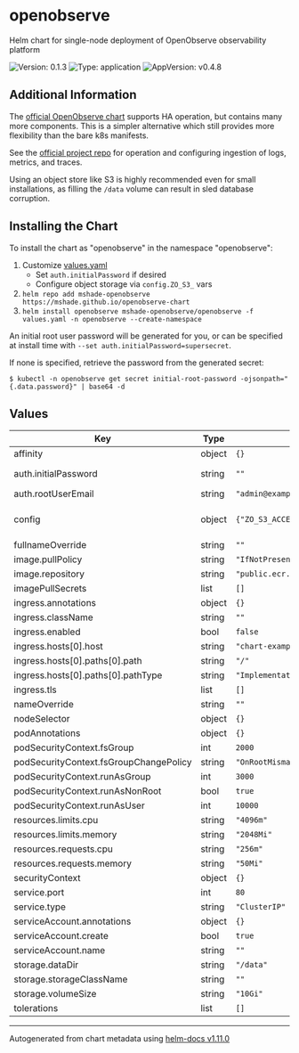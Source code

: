 # openobserve

Helm chart for single-node deployment of OpenObserve observability platform

![Version: 0.1.3](https://img.shields.io/badge/Version-0.1.3-informational?style=flat-square) ![Type: application](https://img.shields.io/badge/Type-application-informational?style=flat-square) ![AppVersion: v0.4.8](https://img.shields.io/badge/AppVersion-v0.4.8-informational?style=flat-square) 

## Additional Information

The [official OpenObserve chart](https://github.com/openobserve/openobserve-helm-chart/) supports HA operation, but contains many more components.
This is a simpler alternative which still provides more flexibility than the bare k8s manifests.

See the [official project repo](https://github.com/openobserve/openobserve) for operation and
configuring ingestion of logs, metrics, and traces.

Using an object store like S3 is highly recommended even for small installations, as filling the `/data` volume can result in sled database corruption.

## Installing the Chart

To install the chart as "openobserve" in the namespace "openobserve":

1. Customize [values.yaml](./values.yaml)
    - Set `auth.initialPassword` if desired
    - Configure object storage via `config.ZO_S3_` vars
2. `helm repo add mshade-openobserve https://mshade.github.io/openobserve-chart`
3. `helm install openobserve mshade-openobserve/openobserve -f values.yaml -n openobserve --create-namespace`

An initial root user password will be generated for you, or can be specified at install time with `--set auth.initialPassword=supersecret`.

If none is specified, retrieve the password from the generated secret:
```
$ kubectl -n openobserve get secret initial-root-password -ojsonpath="{.data.password}" | base64 -d
```



## Values

| Key | Type | Default | Description |
|-----|------|---------|-------------|
| affinity | object | `{}` |  |
| auth.initialPassword | string | `""` | A random initial password will be set if left empty |
| auth.rootUserEmail | string | `"admin@example.com"` | email address for root user |
| config | object | `{"ZO_S3_ACCESS_KEY":"","ZO_S3_BUCKET_NAME":"","ZO_S3_REGION_NAME":"","ZO_S3_SECRET_KEY":"","ZO_S3_SERVER_URL":""}` | Env vars for OpenObserve configuration see https://github.com/openobserve/openobserve-helm-chart/blob/main/values.yaml#L70 |
| fullnameOverride | string | `""` |  |
| image.pullPolicy | string | `"IfNotPresent"` |  |
| image.repository | string | `"public.ecr.aws/zinclabs/openobserve"` |  |
| imagePullSecrets | list | `[]` |  |
| ingress.annotations | object | `{}` |  |
| ingress.className | string | `""` |  |
| ingress.enabled | bool | `false` |  |
| ingress.hosts[0].host | string | `"chart-example.local"` |  |
| ingress.hosts[0].paths[0].path | string | `"/"` |  |
| ingress.hosts[0].paths[0].pathType | string | `"ImplementationSpecific"` |  |
| ingress.tls | list | `[]` |  |
| nameOverride | string | `""` |  |
| nodeSelector | object | `{}` |  |
| podAnnotations | object | `{}` |  |
| podSecurityContext.fsGroup | int | `2000` |  |
| podSecurityContext.fsGroupChangePolicy | string | `"OnRootMismatch"` |  |
| podSecurityContext.runAsGroup | int | `3000` |  |
| podSecurityContext.runAsNonRoot | bool | `true` |  |
| podSecurityContext.runAsUser | int | `10000` |  |
| resources.limits.cpu | string | `"4096m"` |  |
| resources.limits.memory | string | `"2048Mi"` |  |
| resources.requests.cpu | string | `"256m"` |  |
| resources.requests.memory | string | `"50Mi"` |  |
| securityContext | object | `{}` |  |
| service.port | int | `80` |  |
| service.type | string | `"ClusterIP"` |  |
| serviceAccount.annotations | object | `{}` |  |
| serviceAccount.create | bool | `true` |  |
| serviceAccount.name | string | `""` |  |
| storage.dataDir | string | `"/data"` |  |
| storage.storageClassName | string | `""` |  |
| storage.volumeSize | string | `"10Gi"` |  |
| tolerations | list | `[]` |  |


----------------------------------------------
Autogenerated from chart metadata using [helm-docs v1.11.0](https://github.com/norwoodj/helm-docs/releases/v1.11.0)
